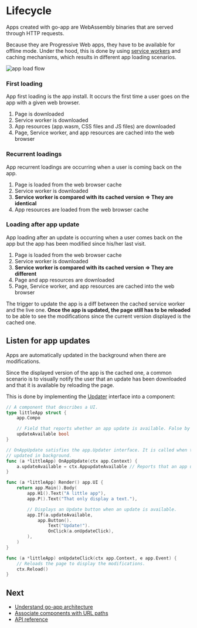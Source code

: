 # Lifecycle

Apps created with go-app are WebAssembly binaries that are served through HTTP requests.

Because they are Progressive Web apps, they have to be available for offline mode. Under the hood, this is done by using [service workers](https://developer.mozilla.org/en-US/docs/Web/API/Service_Worker_API) and caching mechanisms, which results in different app loading scenarios.

![app load flow](/web/images/app-lifecycle.svg)

### First loading

App first loading is the app install. It occurs the first time a user goes on the app with a given web browser.

1. Page is downloaded
2. Service worker is downloaded
3. App resources (app.wasm, CSS files and JS files) are downloaded
4. Page, Service worker, and app resources are cached into the web browser

### Recurrent loadings

App recurrent loadings are occurring when a user is coming back on the app.

1. Page is loaded from the web browser cache
2. Service worker is downloaded
3. **Service worker is compared with its cached version => They are identical**
4. App resources are loaded from the web browser cache

### Loading after app update

App loading after an update is occurring when a user comes back on the app but the app has been modified since his/her last visit.

1. Page is loaded from the web browser cache
2. Service worker is downloaded
3. **Service worker is compared with its cached version => They are different**
4. Page and app resources are downloaded
5. Page, Service worker, and app resources are cached into the web browser

The trigger to update the app is a diff between the cached service worker and the live one. **Once the app is updated, the page still has to be reloaded** to be able to see the modifications since the current version displayed is the cached one.

## Listen for app updates

Apps are automatically updated in the background when there are modifications.

Since the displayed version of the app is the cached one, a common scenario is to visually notify the user that an update has been downloaded and that it is available by reloading the page.

This is done by implementing the [Updater](/reference#Updater) interface into a component:

```go
// A component that describes a UI.
type littleApp struct {
	app.Compo

	// Field that reports whether an app update is available. False by default.
	updateAvailable bool
}

// OnAppUpdate satisfies the app.Updater interface. It is called when the app is
// updated in background.
func (a *littleApp) OnAppUpdate(ctx app.Context) {
	a.updateAvailable = ctx.AppupdateAvailable // Reports that an app update is available.
}

func (a *littleApp) Render() app.UI {
	return app.Main().Body(
		app.H1().Text("A little app"),
		app.P().Text("That only display a text."),

		// Displays an Update button when an update is available.
		app.If(a.updateAvailable,
			app.Button().
				Text("Update!").
				OnClick(a.onUpdateClick),
		),
	)
}

func (a *littleApp) onUpdateClick(ctx app.Context, e app.Event) {
	// Reloads the page to display the modifications.
	ctx.Reload()
}
```

## Next

- [Understand go-app architecture](/architecture)
- [Associate components with URL paths](/routing)
- [API reference](/reference)
